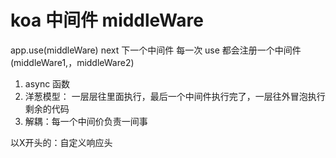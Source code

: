 # koa 中间件 middleWare
app.use(middleWare)
next 下一个中间件
每一次 use 都会注册一个中间件
(middleWare1,，middleWare2)
1. async 函数
2. 洋葱模型： 一层层往里面执行，最后一个中间件执行完了，一层往外冒泡执行剩余的代码
3. 解耦：每一个中间价负责一间事

以X开头的：自定义响应头 

